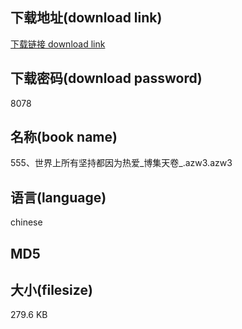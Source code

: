 ## 下载地址(download link)
[下载链接 download link](https://voluble-croquembouche-d321dc.netlify.app/?s=555%E3%80%81%E4%B8%96%E7%95%8C%E4%B8%8A%E6%89%80%E6%9C%89%E5%9D%9A%E6%8C%81%E9%83%BD%E5%9B%A0%E4%B8%BA%E7%83%AD%E7%88%B1_%E5%8D%9A%E9%9B%86%E5%A4%A9%E5%8D%B7_.azw3)

## 下载密码(download password)
8078

## 名称(book name)
555、世界上所有坚持都因为热爱_博集天卷_.azw3.azw3

## 语言(language)
chinese

## MD5


## 大小(filesize)
279.6 KB

